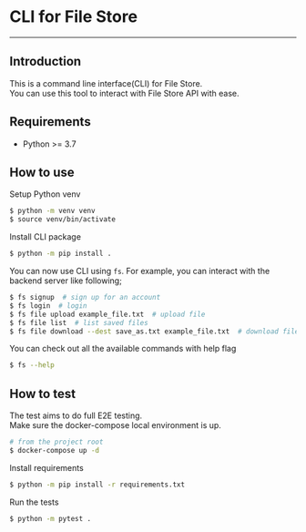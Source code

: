 # CLI for File Store
_____
## Introduction
This is a command line interface(CLI) for File Store.  
You can use this tool to interact with File Store API with ease.

## Requirements
* Python >= 3.7

## How to use
Setup Python venv
```bash
$ python -m venv venv
$ source venv/bin/activate
```
Install CLI package
```bash
$ python -m pip install .
```
You can now use CLI using `fs`.
For example, you can interact with the backend server like following;
```bash
$ fs signup  # sign up for an account
$ fs login  # login
$ fs file upload example_file.txt  # upload file
$ fs file list  # list saved files
$ fs file download --dest save_as.txt example_file.txt  # download file
```
You can check out all the available commands with help flag
```bash
$ fs --help
```

## How to test
The test aims to do full E2E testing.  
Make sure the docker-compose local environment is up.
```bash
# from the project root
$ docker-compose up -d
```
Install requirements
```bash
$ python -m pip install -r requirements.txt
```
Run the tests
```bash
$ python -m pytest .
```
